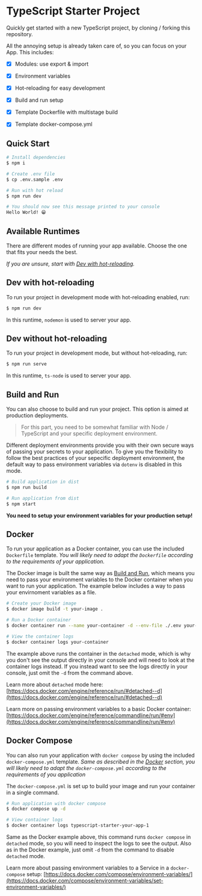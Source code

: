 # TypeScript Starter Project

Quickly get started with a new TypeScript project, by cloning / forking this repository.

All the annoying setup is already taken care of, so you can focus on your App. This includes:

- [x] Modules: use export & import
- [x] Environment variables
- [x] Hot-reloading for easy development
- [x] Build and run setup
- [x] Template Dockerfile with multistage build
- [x] Template docker-compose.yml


## Quick Start

```bash
# Install dependencies
$ npm i

# Create .env file
$ cp .env.sample .env

# Run with hot reload
$ npm run dev

# You should now see this message printed to your console
Hello World! 😁
```


## Available Runtimes

There are different modes of running your app available. Choose the one that fits your needs the best.

*If you are unsure, start with [Dev with hot-reloading](#dev-with-hot-reloading).*


## Dev with hot-reloading

To run your project in development mode with hot-reloading enabled, run:

```bash
$ npm run dev
```

In this runtime, `nodemon` is used to server your app.


## Dev without hot-reloading

To run your project in development mode, but without hot-reloading, run:

```bash
$ npm run serve
```

In this runtime, `ts-node` is used to server your app.


## Build and Run

You can also choose to build and run your project. This option is aimed at production deployments.

> For this part, you need to be somewhat familiar with Node / TypeScript and your specific deployment environment.

Different deployment environments provide you with their own secure ways of passing your secrets to your application. To give you the flexibility to follow the best practices of your sepecific deployment environment, the default way to pass environment variables via `dotenv` is disabled in this mode.

```bash
# Build application in dist
$ npm run build

# Run application from dist
$ npm start
```

**You need to setup your environment variables for your production setup!**


## Docker

To run your application as a Docker container, you can use the included `Dockerfile` template. *You will likely need to adapt the `Dockerfile` according to the requirements of your application.*

The Docker image is built the same way as [Build and Run](#build-and-run), which means you need to pass your environment variables to the Docker container when you want to run your application. The example below includes a way to pass your envirnoment variables as a file.

```bash
# Create your Docker image
$ docker image build -t your-image .

# Run a Docker container
$ docker container run --name your-container -d --env-file ./.env your-image

# View the container logs
$ docker container logs your-container
```

The example above runs the container in the `detached` mode, which is why you don't see the output directly in your console and will need to look at the container logs instead. If you instead want to see the logs directly in your console, just omit the `-d` from the command above.

Learn more about `detached` mode here: [https://docs.docker.com/engine/reference/run/#detached--d](https://docs.docker.com/engine/reference/run/#detached--d)

Learn more on passing environment variables to a basic Docker container: [https://docs.docker.com/engine/reference/commandline/run/#env](https://docs.docker.com/engine/reference/commandline/run/#env)


## Docker Compose

You can also run your application with `docker compose` by using the included `docker-compose.yml` template. *Same as described in the [Docker](#docker) section, you will likely need to adapt the `docker-compose.yml` according to the requirements of you application*

The `docker-compose.yml` is set up to build your image and run your container in a single command.

```bash
# Run application with docker compose
$ docker compose up -d

# View container logs
$ docker container logs typescript-starter-your-app-1
```

Same as the Docker example above, this command runs `docker compose` in `detached` mode, so you will need to inspect the logs to see the output. Also as in the Docker example, just omit `-d` from the command to disable `detached` mode.

Learn more about passing environment variables to a Service in a `docker-compose` setup: [https://docs.docker.com/compose/environment-variables/](https://docs.docker.com/compose/environment-variables/set-environment-variables/)
